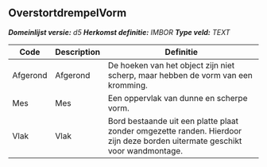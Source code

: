﻿## OverstortdrempelVorm

*__Domeinlijst versie:__ d5*
*__Herkomst definitie:__ IMBOR*
*__Type veld:__ TEXT*

|__Code__ |__Description__ |__Definitie__	|
|	---	|	---	|   ---	| 
| Afgerond | Afgerond | De hoeken van het object zijn niet scherp, maar hebben de vorm van een kromming. |
| Mes | Mes | Een oppervlak van dunne en scherpe vorm. |
| Vlak | Vlak | Bord bestaande uit een platte plaat zonder omgezette randen. Hierdoor zijn deze borden uitermate geschikt voor wandmontage. |
